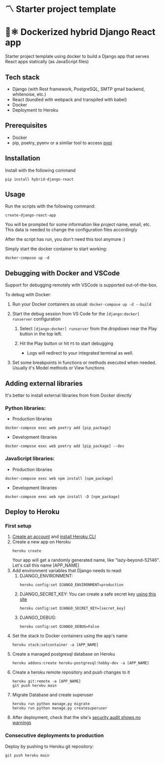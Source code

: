 # 〽️ Starter project template
# 🤠⚛️ Dockerized hybrid Django React app 
Starter project template using docker to build a Django app that serves React apps statically (as JavaScript files)

## Tech stack
  - Django (with Rest framework, PostgreSQL, SMTP gmail backend, whitenoise, etc.)
  - React (bundled with webpack and transpiled with babel)
  - Docker
  - Deployment to Heroku

## Prerequisites
  - Docker
  - pip, poetry, pyenv or a similar tool to access [pypi](https://pypi.org/)

## Installation
Install with the following command
```
pip install hybrid-django-react
```

## Usage
Run the scripts with the following command:
```
create-django-react-app
```

You will be prompted for some information like project name, email, etc. This data is needed to change the configuration files accordingly

After the script has run, you don't need this tool anymore :)

Simply start the docker container to start working:
```
docker-compose up -d
```

## Debugging with Docker and VSCode

Support for debugging remotely with VSCode is supported out-of-the-box.

To debug with Docker:

1. Run your Docker containers as usual: `docker-compose up -d --build`

3. Start the debug session from VS Code for the `[django:docker] runserver` configuration

   1. Select `[django:docker] runserver` from the dropdown near the Play button in the top left.

   2. Hit the Play button or hit `F5` to start debugging

      - Logs will redirect to your integrated terminal as well.

4. Set some breakpoints in functions or methods executed when needed. Usually it's Model methods or View functions

## Adding external libraries

It's better to install external libraries from from Docker directly

### Python libraries:
   - Production libraries
   ```
   docker-compose exec web poetry add [pip_package]
   ```
   - Development libraries
   ```
   docker-compose exec web poetry add [pip_package] --dev
   ```
### JavaScript libraries:
   - Production libraries
   ```
   docker-compose exec web npm install [npm_package]
   ```
   - Development libraries
   ```
   docker-compose exec web npm install -D [npm_package]
   ```

## Deploy to Heroku
### First setup
1. [Create an account](https://www.heroku.com) and [install Heroku CLI](https://devcenter.heroku.com/articles/heroku-cli)  
2. Create a new app on Heroku
   ```
   heroku create
   ```
   Your app will get a randomly generated name, like "lazy-beyond-52146". Let's call this name [APP_NAME]
3. Add environment variables that Django needs to read:
   1. DJANGO_ENVIRONMENT:
      ```
      heroku config:set DJANGO_ENVIRONMENT=production
      ```
   2. DJANGO_SECRET_KEY:
      You can create a safe secret key [using this site](https://djecrety.ir/)
      ```
      heroku config:set DJANGO_SECRET_KEY=[secret_key]
      ```
   3. DJANGO_DEBUG:
      ```
      heroku config:set DJANGO_DEBUG=False
      ```
4. Set the stack to Docker containers using the app's name
   ```
   heroku stack:setcontainer -a [APP_NAME]
   ```
5. Create a managed postgresql database on Heroku
   ```
   heroku addons:create heroku-postgresql:hobby-dev -a [APP_NAME]
   ```
6. Create a heroku remote repository and push changes to it
   ```
   heroku git:remote -a [APP_NAME]
   git push heroku main
   ```
7. Migrate Database and create superuser
   ```
   heroku run python manage.py migrate
   heroku run python manage.py createsuperuser
   ```
8. After deployment, check that the site's [security audit shows no warnings](https://djcheckup.com/)

### Consecutive deployments to production
Deploy by pushing to Heroku git repository:
```
git push heroku main
```